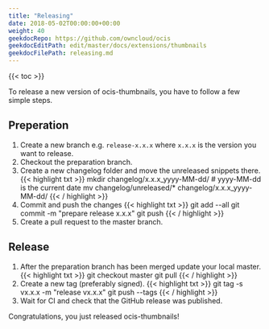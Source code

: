 ```yaml
---
title: "Releasing"
date: 2018-05-02T00:00:00+00:00
weight: 40
geekdocRepo: https://github.com/owncloud/ocis
geekdocEditPath: edit/master/docs/extensions/thumbnails
geekdocFilePath: releasing.md
---
```


{{< toc >}}

To release a new version of ocis-thumbnails, you have to follow a few simple steps.

## Preperation

1. Create a new branch e.g. `release-x.x.x` where `x.x.x` is the version you want to release.
2. Checkout the preparation branch.
3. Create a new changelog folder and move the unreleased snippets there.
{{< highlight txt >}}
mkdir changelog/x.x.x_yyyy-MM-dd/ # yyyy-MM-dd is the current date
mv changelog/unreleased/* changelog/x.x.x_yyyy-MM-dd/
{{< / highlight >}}
4. Commit and push the changes
{{< highlight txt >}}
git add --all
git commit -m "prepare release x.x.x"
git push
{{< / highlight >}}
5. Create a pull request to the master branch.

## Release
1. After the preparation branch has been merged update your local master.
{{< highlight txt >}}
git checkout master
git pull
{{< / highlight >}}
2. Create a new tag (preferably signed).
{{< highlight txt >}}
git tag -s vx.x.x -m "release vx.x.x"
git push --tags
{{< / highlight >}}
3. Wait for CI and check that the GitHub release was published.


Congratulations, you just released ocis-thumbnails!
